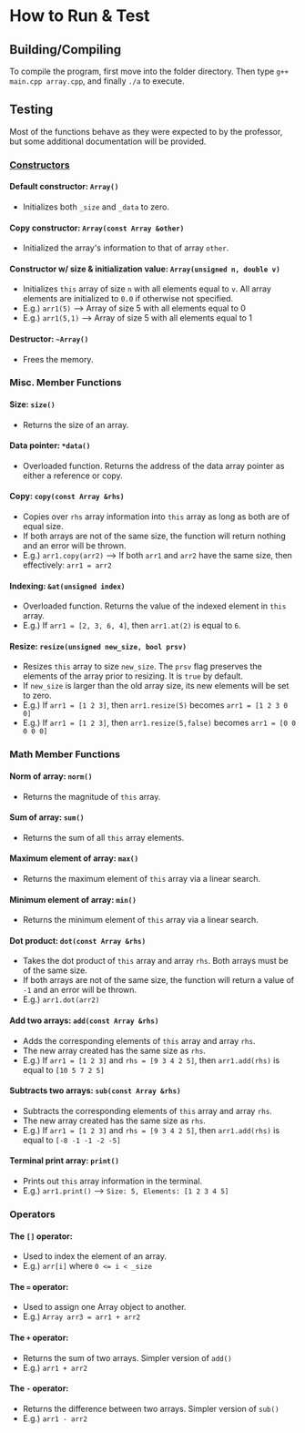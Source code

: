 # How to Run & Test

## Building/Compiling
To compile the program, first move into the folder directory. Then type ```g++ main.cpp array.cpp```, and finally ```./a``` to execute.

## Testing

Most of the functions behave as they were expected to by the professor, but some additional documentation will be provided.

### <ins>Constructors</ins>

#### Default constructor: ```Array()```
- Initializes both ```_size``` and ```_data``` to zero.

#### Copy constructor: ```Array(const Array &other)```
- Initialized the array's information to that of array ```other```.

#### Constructor w/ size & initialization value: ```Array(unsigned n, double v)```
- Initializes ```this``` array of size ```n``` with all elements equal to ```v```. All array elements are initialized to ```0.0``` if otherwise not specified.
- E.g.) ```arr1(5)``` --> Array of size 5 with all elements equal to 0
- E.g.) ```arr1(5,1)``` --> Array of size 5 with all elements equal to 1

#### Destructor: ```~Array()```
- Frees the memory.

### Misc. Member Functions

#### Size: ```size()```
- Returns the size of an array.

#### Data pointer: ```*data()```
- Overloaded function. Returns the address of the data array pointer as either a reference or copy.

#### Copy: ```copy(const Array &rhs)```
- Copies over ```rhs``` array information into ```this``` array as long as both are of equal size.
- If both arrays are not of the same size, the function will return nothing and an error will be thrown.
- E.g.) ```arr1.copy(arr2)``` --> If both ```arr1``` and ```arr2``` have the same size, then effectively: ```arr1 = arr2```

#### Indexing: ```&at(unsigned index)```
- Overloaded function. Returns the value of the indexed element in ```this``` array.
- E.g.) If ```arr1 = [2, 3, 6, 4]```, then ```arr1.at(2)``` is equal to ```6```.

#### Resize: ```resize(unsigned new_size, bool prsv)```
- Resizes ```this``` array to size ```new_size```. The ```prsv``` flag preserves the elements of the array prior to resizing. It is ```true``` by default. 
- If ```new_size``` is larger than the old array size, its new elements will be set to zero.
- E.g.) If ```arr1 = [1 2 3]```, then ```arr1.resize(5)``` becomes ```arr1 = [1 2 3 0 0]```
- E.g.) If ```arr1 = [1 2 3]```, then ```arr1.resize(5,false)``` becomes ```arr1 = [0 0 0 0 0]```

### Math Member Functions

#### Norm of array: ```norm()```
- Returns the magnitude of ```this``` array.

#### Sum of array: ```sum()```
- Returns the sum of all ```this``` array elements.

#### Maximum element of array: ```max()```
- Returns the maximum element of ```this``` array via a linear search.

#### Minimum element of array: ```min()```
- Returns the minimum element of ```this``` array via a linear search.

#### Dot product: ```dot(const Array &rhs)```
- Takes the dot product of ```this``` array and array ```rhs```. Both arrays must be of the same size.
- If both arrays are not of the same size, the function will return a value of ```-1``` and an error will be thrown.
- E.g.) ```arr1.dot(arr2)```

#### Add two arrays: ```add(const Array &rhs)```
- Adds the corresponding elements of ```this``` array and array ```rhs```.
- The new array created has the same size as ```rhs```.
- E.g.) If ```arr1 = [1 2 3]``` and ```rhs = [9 3 4 2 5]```, then ```arr1.add(rhs)``` is equal to ```[10 5 7 2 5]```

#### Subtracts two arrays: ```sub(const Array &rhs)```
- Subtracts the corresponding elements of ```this``` array and array ```rhs```.
- The new array created has the same size as ```rhs```.
- E.g.) If ```arr1 = [1 2 3]``` and ```rhs = [9 3 4 2 5]```, then ```arr1.add(rhs)``` is equal to ```[-8 -1 -1 -2 -5]```

#### Terminal print array: ```print()```
- Prints out ```this``` array information in the terminal.
- E.g.) ```arr1.print()``` --> ```Size: 5, Elements: [1 2 3 4 5]```

### Operators

#### The ```[]``` operator:
- Used to index the element of an array.
- E.g.) ```arr[i]``` where ```0 <= i < _size```

#### The ```=``` operator:
- Used to assign one Array object to another.
- E.g.) ```Array arr3 = arr1 + arr2```

#### The ```+``` operator:
- Returns the sum of two arrays. Simpler version of ```add()```
- E.g.) ```arr1 + arr2```

#### The ```-``` operator:
- Returns the difference between two arrays. Simpler version of ```sub()```
- E.g.) ```arr1 - arr2```
